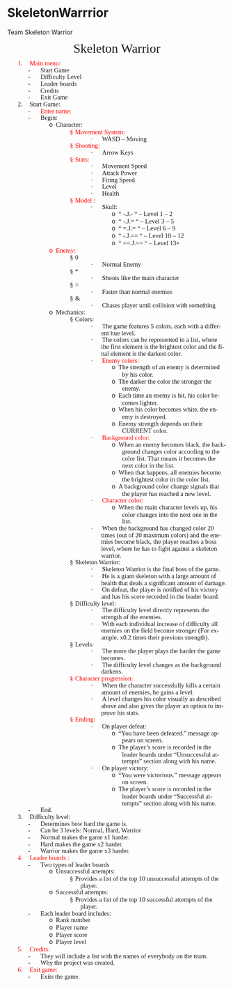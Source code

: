 # SkeletonWarrrior
Team Skeleton Warrior 

<html>

<head>
<meta http-equiv=Content-Type content="text/html; charset=windows-1251">
<meta name=Generator content="Microsoft Word 12 (filtered)">
<style>
<!--
 /* Font Definitions */
 @font-face
	{font-family:Wingdings;
	panose-1:5 0 0 0 0 0 0 0 0 0;}
@font-face
	{font-family:"Cambria Math";
	panose-1:2 4 5 3 5 4 6 3 2 4;}
@font-face
	{font-family:Calibri;
	panose-1:2 15 5 2 2 2 4 3 2 4;}
 /* Style Definitions */
 p.MsoNormal, li.MsoNormal, div.MsoNormal
	{margin-top:0cm;
	margin-right:0cm;
	margin-bottom:8.0pt;
	margin-left:0cm;
	line-height:107%;
	font-size:11.0pt;
	font-family:"Calibri","sans-serif";}
p.MsoListParagraph, li.MsoListParagraph, div.MsoListParagraph
	{margin-top:0cm;
	margin-right:0cm;
	margin-bottom:8.0pt;
	margin-left:36.0pt;
	line-height:107%;
	font-size:11.0pt;
	font-family:"Calibri","sans-serif";}
p.MsoListParagraphCxSpFirst, li.MsoListParagraphCxSpFirst, div.MsoListParagraphCxSpFirst
	{margin-top:0cm;
	margin-right:0cm;
	margin-bottom:0cm;
	margin-left:36.0pt;
	margin-bottom:.0001pt;
	line-height:107%;
	font-size:11.0pt;
	font-family:"Calibri","sans-serif";}
p.MsoListParagraphCxSpMiddle, li.MsoListParagraphCxSpMiddle, div.MsoListParagraphCxSpMiddle
	{margin-top:0cm;
	margin-right:0cm;
	margin-bottom:0cm;
	margin-left:36.0pt;
	margin-bottom:.0001pt;
	line-height:107%;
	font-size:11.0pt;
	font-family:"Calibri","sans-serif";}
p.MsoListParagraphCxSpLast, li.MsoListParagraphCxSpLast, div.MsoListParagraphCxSpLast
	{margin-top:0cm;
	margin-right:0cm;
	margin-bottom:8.0pt;
	margin-left:36.0pt;
	line-height:107%;
	font-size:11.0pt;
	font-family:"Calibri","sans-serif";}
.MsoPapDefault
	{margin-bottom:10.0pt;
	line-height:115%;}
@page WordSection1
	{size:612.0pt 792.0pt;
	margin:1.0cm 23.7pt 72.0pt 21.3pt;}
div.WordSection1
	{page:WordSection1;}
 /* List Definitions */
 ol
	{margin-bottom:0cm;}
ul
	{margin-bottom:0cm;}
-->
</style>

</head>

<body lang=BG>

<div class=WordSection1>

<p class=MsoNormal align=center style='text-align:center'><span lang=EN-US
style='font-size:22.0pt;line-height:107%'>Skeleton Warrior</span></p>

<p class=MsoListParagraphCxSpFirst style='text-indent:-18.0pt'><span
lang=EN-US style='color:red'>1.<span style='font:7.0pt "Times New Roman"'>&nbsp;&nbsp;&nbsp;&nbsp;&nbsp;&nbsp;
</span></span><span lang=EN-US style='color:red'>Main menu:</span></p>

<p class=MsoListParagraphCxSpMiddle style='margin-left:54.0pt;text-indent:-18.0pt'><span
lang=EN-US>-<span style='font:7.0pt "Times New Roman"'>&nbsp;&nbsp;&nbsp;&nbsp;&nbsp;&nbsp;&nbsp;&nbsp;&nbsp;
</span></span><span lang=EN-US>Start Game</span></p>

<p class=MsoListParagraphCxSpMiddle style='margin-left:54.0pt;text-indent:-18.0pt'><span
lang=EN-US>-<span style='font:7.0pt "Times New Roman"'>&nbsp;&nbsp;&nbsp;&nbsp;&nbsp;&nbsp;&nbsp;&nbsp;&nbsp;
</span></span><span lang=EN-US>Difficulty Level</span></p>

<p class=MsoListParagraphCxSpMiddle style='margin-left:54.0pt;text-indent:-18.0pt'><span
lang=EN-US>-<span style='font:7.0pt "Times New Roman"'>&nbsp;&nbsp;&nbsp;&nbsp;&nbsp;&nbsp;&nbsp;&nbsp;&nbsp;
</span></span><span lang=EN-US>Leader boards</span></p>

<p class=MsoListParagraphCxSpMiddle style='margin-left:54.0pt;text-indent:-18.0pt'><span
lang=EN-US>-<span style='font:7.0pt "Times New Roman"'>&nbsp;&nbsp;&nbsp;&nbsp;&nbsp;&nbsp;&nbsp;&nbsp;&nbsp;
</span></span><span lang=EN-US>Credits</span></p>

<p class=MsoListParagraphCxSpMiddle style='margin-left:54.0pt;text-indent:-18.0pt'><span
lang=EN-US>-<span style='font:7.0pt "Times New Roman"'>&nbsp;&nbsp;&nbsp;&nbsp;&nbsp;&nbsp;&nbsp;&nbsp;&nbsp;
</span></span><span lang=EN-US>Exit Game</span></p>

<p class=MsoListParagraphCxSpMiddle style='text-indent:-18.0pt'><span
lang=EN-US>2.<span style='font:7.0pt "Times New Roman"'>&nbsp;&nbsp;&nbsp;&nbsp;&nbsp;&nbsp;
</span></span><span lang=EN-US>Start Game:</span></p>

<p class=MsoListParagraphCxSpMiddle style='margin-left:54.0pt;text-indent:-18.0pt'><span
lang=EN-US style='color:red'>-<span style='font:7.0pt "Times New Roman"'>&nbsp;&nbsp;&nbsp;&nbsp;&nbsp;&nbsp;&nbsp;&nbsp;&nbsp;
</span></span><span lang=EN-US style='color:red'>Enter name:</span></p>

<p class=MsoListParagraphCxSpMiddle style='margin-left:54.0pt;text-indent:-18.0pt'><span
lang=EN-US>-<span style='font:7.0pt "Times New Roman"'>&nbsp;&nbsp;&nbsp;&nbsp;&nbsp;&nbsp;&nbsp;&nbsp;&nbsp;
</span></span><span lang=EN-US>Begin:</span></p>

<p class=MsoListParagraphCxSpMiddle style='margin-left:90.0pt;text-indent:-18.0pt'><span
lang=EN-US style='font-family:"Courier New"'>o<span style='font:7.0pt "Times New Roman"'>&nbsp;&nbsp;
</span></span><span lang=EN-US>Character:</span></p>

<p class=MsoListParagraphCxSpMiddle style='margin-left:126.0pt;text-indent:
-18.0pt'><span lang=EN-US style='font-family:Wingdings;color:red'>§<span
style='font:7.0pt "Times New Roman"'>&nbsp; </span></span><span lang=EN-US
style='color:red'>Movement System:</span></p>

<p class=MsoListParagraphCxSpMiddle style='margin-left:162.0pt;text-indent:
-18.0pt'><span lang=EN-US style='font-family:Symbol'>·<span style='font:7.0pt "Times New Roman"'>&nbsp;&nbsp;&nbsp;&nbsp;&nbsp;&nbsp;&nbsp;&nbsp;
</span></span><span lang=EN-US>WASD – Moving</span></p>

<p class=MsoListParagraphCxSpMiddle style='margin-left:126.0pt;text-indent:
-18.0pt'><span lang=EN-US style='font-family:Wingdings;color:red'>§<span
style='font:7.0pt "Times New Roman"'>&nbsp; </span></span><span lang=EN-US
style='color:red'>Shooting:</span></p>

<p class=MsoListParagraphCxSpMiddle style='margin-left:162.0pt;text-indent:
-18.0pt'><span lang=EN-US style='font-family:Symbol'>·<span style='font:7.0pt "Times New Roman"'>&nbsp;&nbsp;&nbsp;&nbsp;&nbsp;&nbsp;&nbsp;&nbsp;
</span></span><span lang=EN-US>Arrow Keys</span></p>

<p class=MsoListParagraphCxSpMiddle style='margin-left:126.0pt;text-indent:
-18.0pt'><span lang=EN-US style='font-family:Wingdings;color:red'>§<span
style='font:7.0pt "Times New Roman"'>&nbsp; </span></span><span lang=EN-US
style='color:red'>Stats:</span></p>

<p class=MsoListParagraphCxSpMiddle style='margin-left:162.0pt;text-indent:
-18.0pt'><span lang=EN-US style='font-family:Symbol'>·<span style='font:7.0pt "Times New Roman"'>&nbsp;&nbsp;&nbsp;&nbsp;&nbsp;&nbsp;&nbsp;&nbsp;
</span></span><span lang=EN-US>Movement Speed</span></p>

<p class=MsoListParagraphCxSpMiddle style='margin-left:162.0pt;text-indent:
-18.0pt'><span lang=EN-US style='font-family:Symbol'>·<span style='font:7.0pt "Times New Roman"'>&nbsp;&nbsp;&nbsp;&nbsp;&nbsp;&nbsp;&nbsp;&nbsp;
</span></span><span lang=EN-US>Attack Power</span></p>

<p class=MsoListParagraphCxSpMiddle style='margin-left:162.0pt;text-indent:
-18.0pt'><span lang=EN-US style='font-family:Symbol'>·<span style='font:7.0pt "Times New Roman"'>&nbsp;&nbsp;&nbsp;&nbsp;&nbsp;&nbsp;&nbsp;&nbsp;
</span></span><span lang=EN-US>Firing Speed</span></p>

<p class=MsoListParagraphCxSpMiddle style='margin-left:162.0pt;text-indent:
-18.0pt'><span lang=EN-US style='font-family:Symbol'>·<span style='font:7.0pt "Times New Roman"'>&nbsp;&nbsp;&nbsp;&nbsp;&nbsp;&nbsp;&nbsp;&nbsp;
</span></span><span lang=EN-US>Level</span></p>

<p class=MsoListParagraphCxSpMiddle style='margin-left:162.0pt;text-indent:
-18.0pt'><span lang=EN-US style='font-family:Symbol'>·<span style='font:7.0pt "Times New Roman"'>&nbsp;&nbsp;&nbsp;&nbsp;&nbsp;&nbsp;&nbsp;&nbsp;
</span></span><span lang=EN-US>Health</span></p>

<p class=MsoListParagraphCxSpMiddle style='margin-left:126.0pt;text-indent:
-18.0pt'><span lang=EN-US style='font-family:Wingdings;color:red'>§<span
style='font:7.0pt "Times New Roman"'>&nbsp; </span></span><span lang=EN-US
style='color:red'>Model :</span></p>

<p class=MsoListParagraphCxSpMiddle style='margin-left:162.0pt;text-indent:
-18.0pt'><span lang=EN-US style='font-family:Symbol'>·<span style='font:7.0pt "Times New Roman"'>&nbsp;&nbsp;&nbsp;&nbsp;&nbsp;&nbsp;&nbsp;&nbsp;
</span></span><span lang=EN-US>Skull:</span></p>

<p class=MsoListParagraphCxSpMiddle style='margin-left:198.0pt;text-indent:
-18.0pt'><span lang=EN-US style='font-family:"Courier New"'>o<span
style='font:7.0pt "Times New Roman"'>&nbsp;&nbsp; </span></span><span
lang=EN-US>“ -.</span><span lang=EN-US style='font-family:Wingdings'>J</span><span
lang=EN-US>.- “ – Level 1 – 2</span></p>

<p class=MsoListParagraphCxSpMiddle style='margin-left:198.0pt;text-indent:
-18.0pt'><span lang=EN-US style='font-family:"Courier New"'>o<span
style='font:7.0pt "Times New Roman"'>&nbsp;&nbsp; </span></span><span
lang=EN-US>“ -.</span><span lang=EN-US style='font-family:Wingdings'>J</span><span
lang=EN-US>.= “ – Level 3 – 5</span></p>

<p class=MsoListParagraphCxSpMiddle style='margin-left:198.0pt;text-indent:
-18.0pt'><span lang=EN-US style='font-family:"Courier New"'>o<span
style='font:7.0pt "Times New Roman"'>&nbsp;&nbsp; </span></span><span
lang=EN-US>“ =.</span><span lang=EN-US style='font-family:Wingdings'>J</span><span
lang=EN-US>.= “ – Level 6 – 9</span></p>

<p class=MsoListParagraphCxSpMiddle style='margin-left:198.0pt;text-indent:
-18.0pt'><span lang=EN-US style='font-family:"Courier New"'>o<span
style='font:7.0pt "Times New Roman"'>&nbsp;&nbsp; </span></span><span
lang=EN-US>“ -.</span><span lang=EN-US style='font-family:Wingdings'>J</span><span
lang=EN-US>.== “ – Level 10 – 12</span></p>

<p class=MsoListParagraphCxSpMiddle style='margin-left:198.0pt;text-indent:
-18.0pt'><span lang=EN-US style='font-family:"Courier New"'>o<span
style='font:7.0pt "Times New Roman"'>&nbsp;&nbsp; </span></span><span
lang=EN-US>“ ==.</span><span lang=EN-US style='font-family:Wingdings'>J</span><span
lang=EN-US>.== “ – Level 13+</span></p>

<p class=MsoListParagraphCxSpMiddle style='margin-left:90.0pt;text-indent:-18.0pt'><span
lang=EN-US style='font-family:"Courier New";color:red'>o<span style='font:7.0pt "Times New Roman"'>&nbsp;&nbsp;
</span></span><span lang=EN-US style='color:red'>Enemy: </span></p>

<p class=MsoListParagraphCxSpMiddle style='margin-left:126.0pt;text-indent:
-18.0pt'><span lang=EN-US style='font-family:Wingdings'>§<span
style='font:7.0pt "Times New Roman"'>&nbsp; </span></span><span lang=EN-US>0</span></p>

<p class=MsoListParagraphCxSpMiddle style='margin-left:162.0pt;text-indent:
-18.0pt'><span lang=EN-US style='font-family:Symbol'>·<span style='font:7.0pt "Times New Roman"'>&nbsp;&nbsp;&nbsp;&nbsp;&nbsp;&nbsp;&nbsp;&nbsp;
</span></span><span lang=EN-US>Normal Enemy</span></p>

<p class=MsoListParagraphCxSpMiddle style='margin-left:126.0pt;text-indent:
-18.0pt'><span lang=EN-US style='font-family:Wingdings'>§<span
style='font:7.0pt "Times New Roman"'>&nbsp; </span></span><span lang=EN-US>*</span></p>

<p class=MsoListParagraphCxSpMiddle style='margin-left:162.0pt;text-indent:
-18.0pt'><span lang=EN-US style='font-family:Symbol'>·<span style='font:7.0pt "Times New Roman"'>&nbsp;&nbsp;&nbsp;&nbsp;&nbsp;&nbsp;&nbsp;&nbsp;
</span></span><span lang=EN-US>Shoots like the main character</span></p>

<p class=MsoListParagraphCxSpMiddle style='margin-left:126.0pt;text-indent:
-18.0pt'><span lang=EN-US style='font-family:Wingdings'>§<span
style='font:7.0pt "Times New Roman"'>&nbsp; </span></span><span lang=EN-US>=</span></p>

<p class=MsoListParagraphCxSpMiddle style='margin-left:162.0pt;text-indent:
-18.0pt'><span lang=EN-US style='font-family:Symbol'>·<span style='font:7.0pt "Times New Roman"'>&nbsp;&nbsp;&nbsp;&nbsp;&nbsp;&nbsp;&nbsp;&nbsp;
</span></span><span lang=EN-US>Faster than normal enemies</span></p>

<p class=MsoListParagraphCxSpMiddle style='margin-left:126.0pt;text-indent:
-18.0pt'><span lang=EN-US style='font-family:Wingdings'>§<span
style='font:7.0pt "Times New Roman"'>&nbsp; </span></span><span lang=EN-US>&amp;</span></p>

<p class=MsoListParagraphCxSpMiddle style='margin-left:162.0pt;text-indent:
-18.0pt'><span lang=EN-US style='font-family:Symbol'>·<span style='font:7.0pt "Times New Roman"'>&nbsp;&nbsp;&nbsp;&nbsp;&nbsp;&nbsp;&nbsp;&nbsp;
</span></span><span lang=EN-US>Chases player until collision with something</span></p>

<p class=MsoListParagraphCxSpMiddle style='margin-left:90.0pt;text-indent:-18.0pt'><span
lang=EN-US style='font-family:"Courier New"'>o<span style='font:7.0pt "Times New Roman"'>&nbsp;&nbsp;
</span></span><span lang=EN-US>Mechanics:</span></p>

<p class=MsoListParagraphCxSpMiddle style='margin-left:126.0pt;text-indent:
-18.0pt'><span lang=EN-US style='font-family:Wingdings'>§<span
style='font:7.0pt "Times New Roman"'>&nbsp; </span></span><span lang=EN-US>Colors:</span></p>

<p class=MsoListParagraphCxSpMiddle style='margin-left:162.0pt;text-indent:
-18.0pt'><span lang=EN-US style='font-family:Symbol'>·<span style='font:7.0pt "Times New Roman"'>&nbsp;&nbsp;&nbsp;&nbsp;&nbsp;&nbsp;&nbsp;&nbsp;
</span></span><span lang=EN-US>The game features 5 colors, each with a
different hue level.</span></p>

<p class=MsoListParagraphCxSpMiddle style='margin-left:162.0pt;text-indent:
-18.0pt'><span lang=EN-US style='font-family:Symbol'>·<span style='font:7.0pt "Times New Roman"'>&nbsp;&nbsp;&nbsp;&nbsp;&nbsp;&nbsp;&nbsp;&nbsp;
</span></span><span lang=EN-US>The colors can be represented in a list, where
the first element is the brightest color and the final element is the darkest
color.</span></p>

<p class=MsoListParagraphCxSpMiddle style='margin-left:162.0pt;text-indent:
-18.0pt'><span lang=EN-US style='font-family:Symbol;color:red'>·<span
style='font:7.0pt "Times New Roman"'>&nbsp;&nbsp;&nbsp;&nbsp;&nbsp;&nbsp;&nbsp;&nbsp;
</span></span><span lang=EN-US style='color:red'>Enemy colors:</span></p>

<p class=MsoListParagraphCxSpMiddle style='margin-left:198.0pt;text-indent:
-18.0pt'><span lang=EN-US style='font-family:"Courier New"'>o<span
style='font:7.0pt "Times New Roman"'>&nbsp;&nbsp; </span></span><span
lang=EN-US>The strength of an enemy is determined by his color.</span></p>

<p class=MsoListParagraphCxSpMiddle style='margin-left:198.0pt;text-indent:
-18.0pt'><span lang=EN-US style='font-family:"Courier New"'>o<span
style='font:7.0pt "Times New Roman"'>&nbsp;&nbsp; </span></span><span
lang=EN-US>The darker the color the stronger the enemy.</span></p>

<p class=MsoListParagraphCxSpMiddle style='margin-left:198.0pt;text-indent:
-18.0pt'><span lang=EN-US style='font-family:"Courier New"'>o<span
style='font:7.0pt "Times New Roman"'>&nbsp;&nbsp; </span></span><span
lang=EN-US>Each time an enemy is hit, his color becomes lighter.</span></p>

<p class=MsoListParagraphCxSpMiddle style='margin-left:198.0pt;text-indent:
-18.0pt'><span lang=EN-US style='font-family:"Courier New"'>o<span
style='font:7.0pt "Times New Roman"'>&nbsp;&nbsp; </span></span><span
lang=EN-US>When his color becomes white, the enemy is destroyed.</span></p>

<p class=MsoListParagraphCxSpMiddle style='margin-left:198.0pt;text-indent:
-18.0pt'><span lang=EN-US style='font-family:"Courier New"'>o<span
style='font:7.0pt "Times New Roman"'>&nbsp;&nbsp; </span></span><span
lang=EN-US>Enemy strength depends on their CURRENT color.</span></p>

<p class=MsoListParagraphCxSpMiddle style='margin-left:162.0pt;text-indent:
-18.0pt'><span lang=EN-US style='font-family:Symbol;color:red'>·<span
style='font:7.0pt "Times New Roman"'>&nbsp;&nbsp;&nbsp;&nbsp;&nbsp;&nbsp;&nbsp;&nbsp;
</span></span><span lang=EN-US style='color:red'>Background color:</span></p>

<p class=MsoListParagraphCxSpMiddle style='margin-left:198.0pt;text-indent:
-18.0pt'><span lang=EN-US style='font-family:"Courier New"'>o<span
style='font:7.0pt "Times New Roman"'>&nbsp;&nbsp; </span></span><span
lang=EN-US>When an enemy becomes black, the background changes <a name="_GoBack"></a>color
according to the color list. That means it becomes the next color in the list.</span></p>

<p class=MsoListParagraphCxSpMiddle style='margin-left:198.0pt;text-indent:
-18.0pt'><span lang=EN-US style='font-family:"Courier New"'>o<span
style='font:7.0pt "Times New Roman"'>&nbsp;&nbsp; </span></span><span
lang=EN-US>When that happens, all enemies become the brightest color in the
color list.</span></p>

<p class=MsoListParagraphCxSpMiddle style='margin-left:198.0pt;text-indent:
-18.0pt'><span lang=EN-US style='font-family:"Courier New"'>o<span
style='font:7.0pt "Times New Roman"'>&nbsp;&nbsp; </span></span><span
lang=EN-US>A background color change signals that the player has reached a new
level.</span></p>

<p class=MsoListParagraphCxSpMiddle style='margin-left:162.0pt;text-indent:
-18.0pt'><span lang=EN-US style='font-family:Symbol;color:red'>·<span
style='font:7.0pt "Times New Roman"'>&nbsp;&nbsp;&nbsp;&nbsp;&nbsp;&nbsp;&nbsp;&nbsp;
</span></span><span lang=EN-US style='color:red'>Character color: </span></p>

<p class=MsoListParagraphCxSpMiddle style='margin-left:198.0pt;text-indent:
-18.0pt'><span lang=EN-US style='font-family:"Courier New"'>o<span
style='font:7.0pt "Times New Roman"'>&nbsp;&nbsp; </span></span><span
lang=EN-US>When the main character levels up, his color changes into the next
one in the list.</span></p>

<p class=MsoListParagraphCxSpMiddle style='margin-left:162.0pt;text-indent:
-18.0pt'><span lang=EN-US style='font-family:Symbol'>·<span style='font:7.0pt "Times New Roman"'>&nbsp;&nbsp;&nbsp;&nbsp;&nbsp;&nbsp;&nbsp;&nbsp;
</span></span><span lang=EN-US>When the background has changed color 20 times
(out of 20 maximum colors) and the enemies become black, the player reaches a
boss level, where he has to fight against a skeleton warrior.</span></p>

<p class=MsoListParagraphCxSpMiddle style='margin-left:126.0pt;text-indent:
-18.0pt'><span lang=EN-US style='font-family:Wingdings'>§<span
style='font:7.0pt "Times New Roman"'>&nbsp; </span></span><span lang=EN-US>Skeleton
Warrior:</span></p>

<p class=MsoListParagraphCxSpMiddle style='margin-left:162.0pt;text-indent:
-18.0pt'><span lang=EN-US style='font-family:Symbol'>·<span style='font:7.0pt "Times New Roman"'>&nbsp;&nbsp;&nbsp;&nbsp;&nbsp;&nbsp;&nbsp;&nbsp;
</span></span><span lang=EN-US>Skeleton Warrior is the final boss of the game.</span></p>

<p class=MsoListParagraphCxSpMiddle style='margin-left:162.0pt;text-indent:
-18.0pt'><span lang=EN-US style='font-family:Symbol'>·<span style='font:7.0pt "Times New Roman"'>&nbsp;&nbsp;&nbsp;&nbsp;&nbsp;&nbsp;&nbsp;&nbsp;
</span></span><span lang=EN-US>He is a giant skeleton with a large amount of
health that deals a significant amount of damage.</span></p>

<p class=MsoListParagraphCxSpMiddle style='margin-left:162.0pt;text-indent:
-18.0pt'><span lang=EN-US style='font-family:Symbol'>·<span style='font:7.0pt "Times New Roman"'>&nbsp;&nbsp;&nbsp;&nbsp;&nbsp;&nbsp;&nbsp;&nbsp;
</span></span><span lang=EN-US>On defeat, the player is notified of his victory
and has his score recorded in the leader board.</span></p>

<p class=MsoListParagraphCxSpMiddle style='margin-left:126.0pt;text-indent:
-18.0pt'><span lang=EN-US style='font-family:Wingdings'>§<span
style='font:7.0pt "Times New Roman"'>&nbsp; </span></span><span lang=EN-US>Difficulty
level:</span></p>

<p class=MsoListParagraphCxSpMiddle style='margin-left:162.0pt;text-indent:
-18.0pt'><span lang=EN-US style='font-family:Symbol'>·<span style='font:7.0pt "Times New Roman"'>&nbsp;&nbsp;&nbsp;&nbsp;&nbsp;&nbsp;&nbsp;&nbsp;
</span></span><span lang=EN-US>The difficulty level directly represents the
strength of the enemies.</span></p>

<p class=MsoListParagraphCxSpMiddle style='margin-left:162.0pt;text-indent:
-18.0pt'><span lang=EN-US style='font-family:Symbol'>·<span style='font:7.0pt "Times New Roman"'>&nbsp;&nbsp;&nbsp;&nbsp;&nbsp;&nbsp;&nbsp;&nbsp;
</span></span><span lang=EN-US>With each individual increase of difficulty all
enemies on the field become stronger (For example, x0.2 times their previous
strength).</span></p>

<p class=MsoListParagraphCxSpMiddle style='margin-left:126.0pt;text-indent:
-18.0pt'><span lang=EN-US style='font-family:Wingdings'>§<span
style='font:7.0pt "Times New Roman"'>&nbsp; </span></span><span lang=EN-US>Levels:</span></p>

<p class=MsoListParagraphCxSpMiddle style='margin-left:162.0pt;text-indent:
-18.0pt'><span lang=EN-US style='font-family:Symbol'>·<span style='font:7.0pt "Times New Roman"'>&nbsp;&nbsp;&nbsp;&nbsp;&nbsp;&nbsp;&nbsp;&nbsp;
</span></span><span lang=EN-US>The more the player plays the harder the game
becomes.</span></p>

<p class=MsoListParagraphCxSpMiddle style='margin-left:162.0pt;text-indent:
-18.0pt'><span lang=EN-US style='font-family:Symbol'>·<span style='font:7.0pt "Times New Roman"'>&nbsp;&nbsp;&nbsp;&nbsp;&nbsp;&nbsp;&nbsp;&nbsp;
</span></span><span lang=EN-US>The difficulty level changes as the background
darkens.</span></p>

<p class=MsoListParagraphCxSpMiddle style='margin-left:126.0pt;text-indent:
-18.0pt'><span lang=EN-US style='font-family:Wingdings;color:red'>§<span
style='font:7.0pt "Times New Roman"'>&nbsp; </span></span><span lang=EN-US
style='color:red'>Character progression: </span></p>

<p class=MsoListParagraphCxSpMiddle style='margin-left:162.0pt;text-indent:
-18.0pt'><span lang=EN-US style='font-family:Symbol'>·<span style='font:7.0pt "Times New Roman"'>&nbsp;&nbsp;&nbsp;&nbsp;&nbsp;&nbsp;&nbsp;&nbsp;
</span></span><span lang=EN-US>When the character successfully kills a certain
amount of enemies, he gains a level.</span></p>

<p class=MsoListParagraphCxSpMiddle style='margin-left:162.0pt;text-indent:
-18.0pt'><span lang=EN-US style='font-family:Symbol'>·<span style='font:7.0pt "Times New Roman"'>&nbsp;&nbsp;&nbsp;&nbsp;&nbsp;&nbsp;&nbsp;&nbsp;
</span></span><span lang=EN-US>A level changes his color visually as described
above and also gives the player an option to improve his stats.</span></p>

<p class=MsoListParagraphCxSpMiddle style='margin-left:126.0pt;text-indent:
-18.0pt'><span lang=EN-US style='font-family:Wingdings;color:red'>§<span
style='font:7.0pt "Times New Roman"'>&nbsp; </span></span><span lang=EN-US
style='color:red'>Ending: </span></p>

<p class=MsoListParagraphCxSpMiddle style='margin-left:162.0pt;text-indent:
-18.0pt'><span lang=EN-US style='font-family:Symbol'>·<span style='font:7.0pt "Times New Roman"'>&nbsp;&nbsp;&nbsp;&nbsp;&nbsp;&nbsp;&nbsp;&nbsp;
</span></span><span lang=EN-US>On player defeat: </span></p>

<p class=MsoListParagraphCxSpMiddle style='margin-left:198.0pt;text-indent:
-18.0pt'><span lang=EN-US style='font-family:"Courier New"'>o<span
style='font:7.0pt "Times New Roman"'>&nbsp;&nbsp; </span></span><span
lang=EN-US>“You have been defeated.” message appears on screen.</span></p>

<p class=MsoListParagraphCxSpMiddle style='margin-left:198.0pt;text-indent:
-18.0pt'><span lang=EN-US style='font-family:"Courier New"'>o<span
style='font:7.0pt "Times New Roman"'>&nbsp;&nbsp; </span></span><span
lang=EN-US>The player’s score is recorded in the leader boards under
“Unsuccessful attempts” section along with his name.</span></p>

<p class=MsoListParagraphCxSpMiddle style='margin-left:162.0pt;text-indent:
-18.0pt'><span lang=EN-US style='font-family:Symbol'>·<span style='font:7.0pt "Times New Roman"'>&nbsp;&nbsp;&nbsp;&nbsp;&nbsp;&nbsp;&nbsp;&nbsp;
</span></span><span lang=EN-US>On player victory:</span></p>

<p class=MsoListParagraphCxSpMiddle style='margin-left:198.0pt;text-indent:
-18.0pt'><span lang=EN-US style='font-family:"Courier New"'>o<span
style='font:7.0pt "Times New Roman"'>&nbsp;&nbsp; </span></span><span
lang=EN-US>“You were victorious.” message appears on screen.</span></p>

<p class=MsoListParagraphCxSpMiddle style='margin-left:198.0pt;text-indent:
-18.0pt'><span lang=EN-US style='font-family:"Courier New"'>o<span
style='font:7.0pt "Times New Roman"'>&nbsp;&nbsp; </span></span><span
lang=EN-US>The player’s score is recorded in the leader boards under “Successful
attempts” section along with his name.</span></p>

<p class=MsoListParagraphCxSpMiddle style='margin-left:54.0pt;text-indent:-18.0pt'><span
lang=EN-US>-<span style='font:7.0pt "Times New Roman"'>&nbsp;&nbsp;&nbsp;&nbsp;&nbsp;&nbsp;&nbsp;&nbsp;&nbsp;
</span></span><span lang=EN-US>End.</span></p>

<p class=MsoListParagraphCxSpMiddle style='text-indent:-18.0pt'><span
lang=EN-US>3.<span style='font:7.0pt "Times New Roman"'>&nbsp;&nbsp;&nbsp;&nbsp;&nbsp;&nbsp;
</span></span><span lang=EN-US>Difficulty level:</span></p>

<p class=MsoListParagraphCxSpMiddle style='margin-left:54.0pt;text-indent:-18.0pt'><span
lang=EN-US>-<span style='font:7.0pt "Times New Roman"'>&nbsp;&nbsp;&nbsp;&nbsp;&nbsp;&nbsp;&nbsp;&nbsp;&nbsp;
</span></span><span lang=EN-US>Determines how hard the game is.</span></p>

<p class=MsoListParagraphCxSpMiddle style='margin-left:54.0pt;text-indent:-18.0pt'><span
lang=EN-US>-<span style='font:7.0pt "Times New Roman"'>&nbsp;&nbsp;&nbsp;&nbsp;&nbsp;&nbsp;&nbsp;&nbsp;&nbsp;
</span></span><span lang=EN-US>Can be 3 levels: Normal, Hard, Warrior</span></p>

<p class=MsoListParagraphCxSpMiddle style='margin-left:54.0pt;text-indent:-18.0pt'><span
lang=EN-US>-<span style='font:7.0pt "Times New Roman"'>&nbsp;&nbsp;&nbsp;&nbsp;&nbsp;&nbsp;&nbsp;&nbsp;&nbsp;
</span></span><span lang=EN-US>Normal makes the game x1 harder.</span></p>

<p class=MsoListParagraphCxSpMiddle style='margin-left:54.0pt;text-indent:-18.0pt'><span
lang=EN-US>-<span style='font:7.0pt "Times New Roman"'>&nbsp;&nbsp;&nbsp;&nbsp;&nbsp;&nbsp;&nbsp;&nbsp;&nbsp;
</span></span><span lang=EN-US>Hard makes the game x2 harder.</span></p>

<p class=MsoListParagraphCxSpMiddle style='margin-left:54.0pt;text-indent:-18.0pt'><span
lang=EN-US>-<span style='font:7.0pt "Times New Roman"'>&nbsp;&nbsp;&nbsp;&nbsp;&nbsp;&nbsp;&nbsp;&nbsp;&nbsp;
</span></span><span lang=EN-US>Warrior makes the game x3 harder.</span></p>

<p class=MsoListParagraphCxSpMiddle style='text-indent:-18.0pt'><span
lang=EN-US style='color:red'>4.<span style='font:7.0pt "Times New Roman"'>&nbsp;&nbsp;&nbsp;&nbsp;&nbsp;&nbsp;
</span></span><span lang=EN-US style='color:red'>Leader boards :</span></p>

<p class=MsoListParagraphCxSpMiddle style='margin-left:54.0pt;text-indent:-18.0pt'><span
lang=EN-US>-<span style='font:7.0pt "Times New Roman"'>&nbsp;&nbsp;&nbsp;&nbsp;&nbsp;&nbsp;&nbsp;&nbsp;&nbsp;
</span></span><span lang=EN-US>Two types of leader boards</span></p>

<p class=MsoListParagraphCxSpMiddle style='margin-left:90.0pt;text-indent:-18.0pt'><span
lang=EN-US style='font-family:"Courier New"'>o<span style='font:7.0pt "Times New Roman"'>&nbsp;&nbsp;
</span></span><span lang=EN-US>Unsuccessful attempts:</span></p>

<p class=MsoListParagraphCxSpMiddle style='margin-left:126.0pt;text-indent:
-18.0pt'><span lang=EN-US style='font-family:Wingdings'>§<span
style='font:7.0pt "Times New Roman"'>&nbsp; </span></span><span lang=EN-US>Provides
a list of the top 10 unsuccessful attempts of the player.</span></p>

<p class=MsoListParagraphCxSpMiddle style='margin-left:90.0pt;text-indent:-18.0pt'><span
lang=EN-US style='font-family:"Courier New"'>o<span style='font:7.0pt "Times New Roman"'>&nbsp;&nbsp;
</span></span><span lang=EN-US>Successful attempts:</span></p>

<p class=MsoListParagraphCxSpMiddle style='margin-left:126.0pt;text-indent:
-18.0pt'><span lang=EN-US style='font-family:Wingdings'>§<span
style='font:7.0pt "Times New Roman"'>&nbsp; </span></span><span lang=EN-US>Provides
a list of the top 10 successful attempts of the player.</span></p>

<p class=MsoListParagraphCxSpMiddle style='margin-left:54.0pt;text-indent:-18.0pt'><span
lang=EN-US>-<span style='font:7.0pt "Times New Roman"'>&nbsp;&nbsp;&nbsp;&nbsp;&nbsp;&nbsp;&nbsp;&nbsp;&nbsp;
</span></span><span lang=EN-US>Each leader board includes:</span></p>

<p class=MsoListParagraphCxSpMiddle style='margin-left:90.0pt;text-indent:-18.0pt'><span
lang=EN-US style='font-family:"Courier New"'>o<span style='font:7.0pt "Times New Roman"'>&nbsp;&nbsp;
</span></span><span lang=EN-US>Rank number</span></p>

<p class=MsoListParagraphCxSpMiddle style='margin-left:90.0pt;text-indent:-18.0pt'><span
lang=EN-US style='font-family:"Courier New"'>o<span style='font:7.0pt "Times New Roman"'>&nbsp;&nbsp;
</span></span><span lang=EN-US>Player name</span></p>

<p class=MsoListParagraphCxSpMiddle style='margin-left:90.0pt;text-indent:-18.0pt'><span
lang=EN-US style='font-family:"Courier New"'>o<span style='font:7.0pt "Times New Roman"'>&nbsp;&nbsp;
</span></span><span lang=EN-US>Player score</span></p>

<p class=MsoListParagraphCxSpMiddle style='margin-left:90.0pt;text-indent:-18.0pt'><span
lang=EN-US style='font-family:"Courier New"'>o<span style='font:7.0pt "Times New Roman"'>&nbsp;&nbsp;
</span></span><span lang=EN-US>Player level</span></p>

<p class=MsoListParagraphCxSpMiddle style='text-indent:-18.0pt'><span
lang=EN-US style='color:red'>5.<span style='font:7.0pt "Times New Roman"'>&nbsp;&nbsp;&nbsp;&nbsp;&nbsp;&nbsp;
</span></span><span lang=EN-US style='color:red'>Credits: </span></p>

<p class=MsoListParagraphCxSpMiddle style='margin-left:54.0pt;text-indent:-18.0pt'><span
lang=EN-US>-<span style='font:7.0pt "Times New Roman"'>&nbsp;&nbsp;&nbsp;&nbsp;&nbsp;&nbsp;&nbsp;&nbsp;&nbsp;
</span></span><span lang=EN-US>They will include a list with the names of
everybody on the team.</span></p>

<p class=MsoListParagraphCxSpMiddle style='margin-left:54.0pt;text-indent:-18.0pt'><span
lang=EN-US>-<span style='font:7.0pt "Times New Roman"'>&nbsp;&nbsp;&nbsp;&nbsp;&nbsp;&nbsp;&nbsp;&nbsp;&nbsp;
</span></span><span lang=EN-US>Why the project was created.</span></p>

<p class=MsoListParagraphCxSpMiddle style='text-indent:-18.0pt'><span
lang=EN-US style='color:red'>6.<span style='font:7.0pt "Times New Roman"'>&nbsp;&nbsp;&nbsp;&nbsp;&nbsp;&nbsp;
</span></span><span lang=EN-US style='color:red'>Exit game:</span></p>

<p class=MsoListParagraphCxSpLast style='margin-left:54.0pt;text-indent:-18.0pt'><span
lang=EN-US>-<span style='font:7.0pt "Times New Roman"'>&nbsp;&nbsp;&nbsp;&nbsp;&nbsp;&nbsp;&nbsp;&nbsp;&nbsp;
</span></span><span lang=EN-US>Exits the game.</span></p>

<p class=MsoNormal><span lang=EN-US>&nbsp;</span></p>

</div>

</body>

</html>
